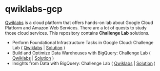# qwiklabs-gcp

[Qwiklabs](https://www.qwiklabs.com/) is a cloud platform that offers hands-on lab about Google Cloud Platform and Amazon Web Services. There are a lot of quests to study those cloud services. This repository contains **Challenge Lab** solutions.

- Perform Foundational Infrastructure Tasks in Google Cloud: Challenge Lab ( [Qwiklabs](https://www.qwiklabs.com/focuses/10379?parent=catalog) | [Solution](https://github.com/kkkkk317/qwiklabs-gcp/blob/main/Challenge-Lab/GSP315_Perform-Foundational-Infrastructure-Tasks-in-Google-Cloud.md) )
- Build and Optimize Data Warehouses with BigQuery: Challenge Lab ( [Qwiklabs](https://www.qwiklabs.com/focuses/14341?parent=catalog) | [Solution](https://github.com/kkkkk317/qwiklabs-gcp/blob/main/Challenge-Lab/GSP340_Build-and-Optimize-Data-Warehouses-with-BigQuery.md) )
- Insights from Data with BigQuery: Challenge Lab ( [Qwiklabs](https://www.qwiklabs.com/focuses/11988?parent=catalog) | [Solution](https://github.com/kkkkk317/qwiklabs-gcp/blob/main/Challenge-Lab/GSP787_Insights-from-Data-with-BigQuery.md) )
